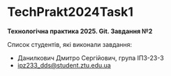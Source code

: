 # TechPrakt2024Task1
**Технологічна практика 2025. Git. Завдання №2**

Список студентів, які виконали завдання:
* Данилкович Дмитро Сергійович, група ІПЗ-23-3
* ipz233_dds@student.ztu.edu.ua
